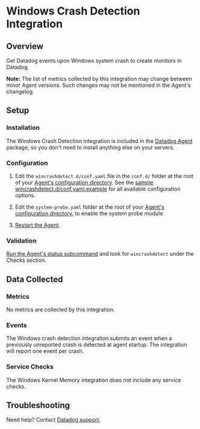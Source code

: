 # Windows Crash Detection Integration

## Overview

Get Datadog events upon Windows system crash to create monitors in Datadog.

**Note:** The list of metrics collected by this integration may change between minor Agent versions. Such changes may not be mentioned in the Agent's changelog.

## Setup

### Installation

The Windows Crash Detection integration is included in the [Datadog Agent][1] package, so you don't need to install anything else on your servers.

### Configuration

1. Edit the `wincrashdetect.d/conf.yaml` file in the `conf.d/` folder at the root of your [Agent's configuration directory][2]. See the [sample wincrashdetect.d/conf.yaml.example][3] for all available configuration options.

2. Edit the `system-probe.yaml` folder at the root of your [Agent's configuration directory][2], to enable the system probe module.

2. [Restart the Agent][4].

### Validation

[Run the Agent's status subcommand][6] and look for `wincrashdetect` under the Checks section.

## Data Collected

### Metrics

No metrics are collected by this integration.

### Events

The Windows crash detection integration submits an event when a previously unreported crash is detected at agent startup.  The integration will report one event per crash.

### Service Checks

The Windows Kernel Memory integration does not include any service checks.

## Troubleshooting

Need help? Contact [Datadog support][5].

[1]: https://app.datadoghq.com/account/settings#agent
[2]: https://docs.datadoghq.com/agent/guide/agent-configuration-files/#agent-configuration-directory
[3]: https://github.com/DataDog/datadog-agent/blob/master/cmd/agent/dist/conf.d/wincrashdetect.d/conf.yaml.example
[4]: https://docs.datadoghq.com/agent/guide/agent-commands/#start-stop-and-restart-the-agent
[5]: https://docs.datadoghq.com/help/
[6]: https://github.com/DataDog/integrations-core/blob/master/wincrashdetect/metadata.csv